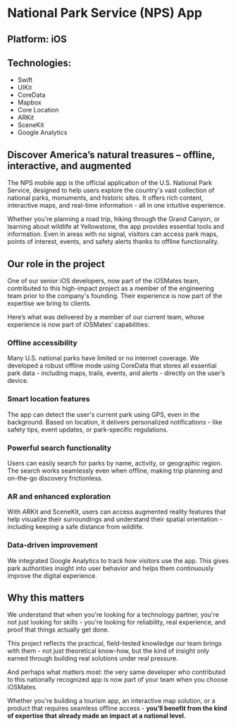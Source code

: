 # National Park Service (NPS) App

## Platform: iOS
	
## Technologies: 

* Swift
* UIKit
* CoreData
* Mapbox
* Core Location
* ARKit
* SceneKit
* Google Analytics

## Discover America’s natural treasures – offline, interactive, and augmented

The NPS mobile app is the official application of the U.S. National Park Service, designed to help users explore the country's vast collection of national parks, monuments, and historic sites. It offers rich content, interactive maps, and real-time information - all in one intuitive experience.

Whether you're planning a road trip, hiking through the Grand Canyon, or learning about wildlife at Yellowstone, the app provides essential tools and information. Even in areas with no signal, visitors can access park maps, points of interest, events, and safety alerts thanks to offline functionality.

## Our role in the project
One of our senior iOS developers, now part of the iOSMates team, contributed to this high-impact project as a member of the engineering team prior to the company's founding.
Their experience is now part of the expertise we bring to clients.

Here’s what was delivered by a member of our current team, whose experience is now part of iOSMates’ capabilities:

### Offline accessibility
Many U.S. national parks have limited or no internet coverage.
We developed a robust offline mode using CoreData that stores all essential park data - including maps, trails, events, and alerts - directly on the user’s device.
### Smart location features
The app can detect the user's current park using GPS, even in the background. Based on location, it delivers personalized notifications - like safety tips, event updates, or park-specific regulations.

### Powerful search functionality
Users can easily search for parks by name, activity, or geographic region. The search works seamlessly even when offline, making trip planning and on-the-go discovery frictionless.

### AR and enhanced exploration
With ARKit and SceneKit, users can access augmented reality features that help visualize their surroundings and understand their spatial orientation - including keeping a safe distance from wildlife.

### Data-driven improvement
We integrated Google Analytics to track how visitors use the app.
This gives park authorities insight into user behavior and helps them continuously improve the digital experience.

## Why this matters
We understand that when you're looking for a technology partner, you're not just looking for skills - you're looking for reliability, real experience, and proof that things actually get done.

This project reflects the practical, field-tested knowledge our team brings with them - not just theoretical know-how, but the kind of insight only earned through building real solutions under real pressure.

And perhaps what matters most: the very same developer who contributed to this nationally recognized app is now part of your team when you choose iOSMates.

Whether you're building a tourism app, an interactive map solution, or a product that requires seamless offline access - **you’ll benefit from the kind of expertise that already made an impact at a national level.**